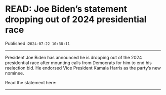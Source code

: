 # READ: Joe Biden’s statement dropping out of 2024 presidential race

Published :`2024-07-22 10:38:11`

---

President Joe Biden has announced he is dropping out of the 2024 presidential race after mounting calls from Democrats for him to end his reelection bid. He endorsed Vice President Kamala Harris as the party’s new nominee.

Read the statement here:

---


